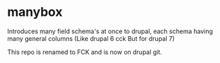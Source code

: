 manybox
=======

Introduces many field schema's at once to drupal, each schema having many general columns (Like drupal 6 cck But for drupal 7)

This repo is renamed to FCK and is now on drupal git.

